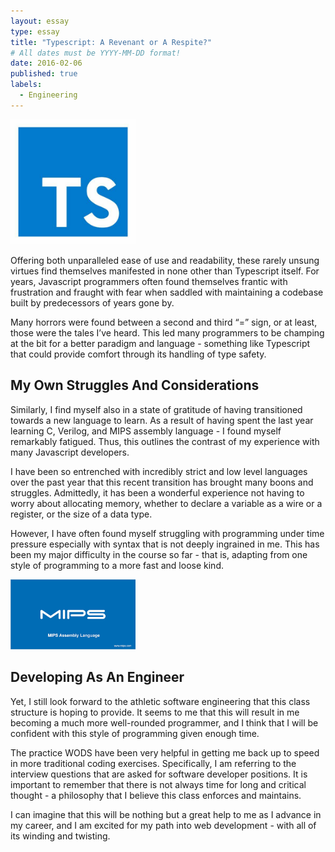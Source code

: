 ```yaml
---
layout: essay
type: essay
title: "Typescript: A Revenant or A Respite?"
# All dates must be YYYY-MM-DD format!
date: 2016-02-06
published: true
labels:
  - Engineering
---
```


<img width="200px" class="rounded float-start pe-4" src="../img/TS.jpg">

Offering both unparalleled ease of use and readability, these rarely unsung virtues find themselves manifested in none other than Typescript itself. For years, Javascript programmers often found themselves frantic with frustration and fraught with fear when saddled with maintaining a codebase built by predecessors of years gone by. 

Many horrors were found between a second and third “=” sign, or at least, those were the tales I’ve heard. This led many programmers to be champing at the bit for a better paradigm and language  - something like Typescript that could provide comfort through its handling of type safety. 

## My Own Struggles And Considerations 

Similarly, I find myself also in a state of gratitude of having transitioned towards a new language to learn. As a result of having spent the last year learning C, Verilog, and MIPS assembly language -  I found myself remarkably fatigued. Thus, this outlines the contrast of my experience with many Javascript developers.

I have been so entrenched with incredibly strict and low level languages over the past year that this recent transition has brought many boons and struggles. Admittedly, it has been a wonderful experience not having to worry about allocating memory, whether to declare a variable as a wire or a register, or the size of a data type.

However, I have often found myself struggling with programming under time pressure especially with syntax that is not deeply ingrained in me. This has been my major difficulty in the course so far - that is, adapting from one style of programming to a more fast and loose kind.

<img width="200px" class="rounded float-start pe-4" src="../img/MIPS.jpg">

## Developing As An Engineer

Yet, I still look forward to the athletic software engineering that this class structure is hoping to provide. It seems to me that this will result in me becoming a much more well-rounded programmer, and I think that I will be confident with this style of programming given enough time. 

The practice WODS have been very helpful in getting me back up to speed in more traditional coding exercises. Specifically, I am referring to the interview questions that are asked for software developer positions. It is important to remember that there is not always time for long and critical thought - a philosophy that I believe this class enforces and maintains. 

I can imagine that this will be nothing but a great help to me as I advance in my career, and I am excited for my path into web development - with all of its winding and twisting. 

